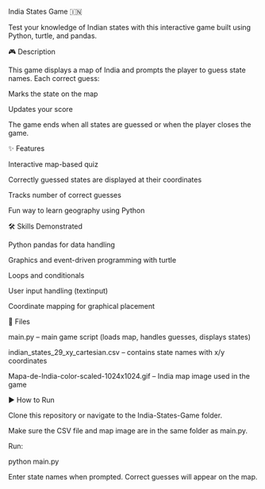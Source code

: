 India States Game 🇮🇳

Test your knowledge of Indian states with this interactive game built using Python, turtle, and pandas.

🎮 Description

This game displays a map of India and prompts the player to guess state names.
Each correct guess:

Marks the state on the map

Updates your score

The game ends when all states are guessed or when the player closes the game.

✨ Features

Interactive map-based quiz

Correctly guessed states are displayed at their coordinates

Tracks number of correct guesses

Fun way to learn geography using Python

🛠️ Skills Demonstrated

Python pandas for data handling

Graphics and event-driven programming with turtle

Loops and conditionals

User input handling (textinput)

Coordinate mapping for graphical placement

📂 Files

main.py – main game script (loads map, handles guesses, displays states)

indian_states_29_xy_cartesian.csv – contains state names with x/y coordinates

Mapa-de-India-color-scaled-1024x1024.gif – India map image used in the game

▶️ How to Run

Clone this repository or navigate to the India-States-Game folder.

Make sure the CSV file and map image are in the same folder as main.py.

Run:

python main.py


Enter state names when prompted. Correct guesses will appear on the map.